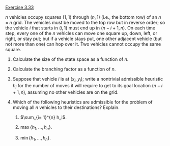 [Exercise 3.33](ex_33/)

$n$ vehicles occupy squares $(1,1)$ through $(n,1)$ (i.e., the bottom
row) of an $n\times n$ grid. The vehicles must be moved to the top row
but in reverse order; so the vehicle $i$ that starts in $(i,1)$ must end
up in $(n-i+1,n)$. On each time step, every one of the $n$ vehicles can
move one square up, down, left, or right, or stay put; but if a vehicle
stays put, one other adjacent vehicle (but not more than one) can hop
over it. Two vehicles cannot occupy the same square.

1.  Calculate the size of the state space as a function of $n$.

2.  Calculate the branching factor as a function of $n$.

3.  Suppose that vehicle $i$ is at $(x_i,y_i)$; write a nontrivial
    admissible heuristic $h_i$ for the number of moves it will require
    to get to its goal location $(n-i+1,n)$, assuming no other vehicles
    are on the grid.

4.  Which of the following heuristics are admissible for the problem of
    moving all $n$ vehicles to their destinations? Explain.

    1.  $\sum_{i= 1}^{n} h_i$.

    2.  $\max\{h_1,\ldots,h_n\}$.

    3.  $\min\{h_1,\ldots,h_n\}$.

